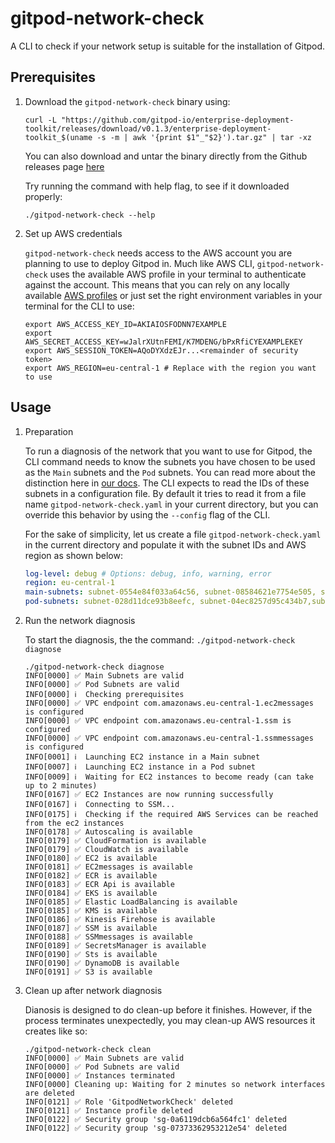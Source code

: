 # gitpod-network-check

A CLI to check if your network setup is suitable for the installation of Gitpod.

## Prerequisites

1. Download the `gitpod-network-check` binary using:
   ```
   curl -L "https://github.com/gitpod-io/enterprise-deployment-toolkit/releases/download/v0.1.3/enterprise-deployment-toolkit_$(uname -s -m | awk '{print $1"_"$2}').tar.gz" | tar -xz
   ```

   You can also download and untar the binary directly from the Github releases page [here](https://github.com/gitpod-io/enterprise-deployment-toolkit/releases/latest)

   Try running the command with help flag, to see if it downloaded properly:
   ```
   ./gitpod-network-check --help
   ```

2. Set up AWS credentials

   `gitpod-network-check` needs access to the AWS account you are planning to use to deploy Gitpod in. Much like AWS CLI, `gitpod-network-check` uses the available AWS profile in your terminal to authenticate against the account. This means that you can rely on any locally available [AWS profiles](https://docs.aws.amazon.com/cli/latest/userguide/cli-configure-files.html) or just set the right environment variables in your terminal for the CLI to use:
   ```
   export AWS_ACCESS_KEY_ID=AKIAIOSFODNN7EXAMPLE
   export AWS_SECRET_ACCESS_KEY=wJalrXUtnFEMI/K7MDENG/bPxRfiCYEXAMPLEKEY
   export AWS_SESSION_TOKEN=AQoDYXdzEJr...<remainder of security token>
   export AWS_REGION=eu-central-1 # Replace with the region you want to use
   ```

## Usage

1. Preparation

   To run a diagnosis of the network that you want to use for Gitpod, the CLI command needs to know the subnets you have chosen to be used as the `Main` subnets and the `Pod` subnets. You can read more about the distinction here in [our docs](https://www.gitpod.io/docs/enterprise/getting-started/networking#2-subnet-separation). The CLI expects to read the IDs of these subnets in a configuration file. By default it tries to read it from a file name `gitpod-network-check.yaml` in your current directory, but you can override this behavior by using the `--config` flag of the CLI.

   For the sake of simplicity, let us create a file `gitpod-network-check.yaml` in the current directory and populate it with the subnet IDs and AWS region as shown below:
   ```yaml
   log-level: debug # Options: debug, info, warning, error
   region: eu-central-1
   main-subnets: subnet-0554e84f033a64c56, subnet-08584621e7754e505, subnet-094c6fd68aea493b7
   pod-subnets: subnet-028d11dce93b8eefc, subnet-04ec8257d95c434b7,subnet-00a83550ce709f39c
   ```

2. Run the network diagnosis

   To start the diagnosis, the the command: `./gitpod-network-check diagnose`

   ```console
   ./gitpod-network-check diagnose
   INFO[0000] ✅ Main Subnets are valid
   INFO[0000] ✅ Pod Subnets are valid
   INFO[0000] ℹ️  Checking prerequisites
   INFO[0000] ✅ VPC endpoint com.amazonaws.eu-central-1.ec2messages is configured
   INFO[0000] ✅ VPC endpoint com.amazonaws.eu-central-1.ssm is configured
   INFO[0000] ✅ VPC endpoint com.amazonaws.eu-central-1.ssmmessages is configured
   INFO[0001] ℹ️  Launching EC2 instance in a Main subnet
   INFO[0007] ℹ️  Launching EC2 instance in a Pod subnet
   INFO[0009] ℹ️  Waiting for EC2 instances to become ready (can take up to 2 minutes)
   INFO[0167] ✅ EC2 Instances are now running successfully
   INFO[0167] ℹ️  Connecting to SSM...
   INFO[0175] ℹ️  Checking if the required AWS Services can be reached from the ec2 instances
   INFO[0178] ✅ Autoscaling is available
   INFO[0179] ✅ CloudFormation is available
   INFO[0179] ✅ CloudWatch is available
   INFO[0180] ✅ EC2 is available
   INFO[0181] ✅ EC2messages is available
   INFO[0182] ✅ ECR is available
   INFO[0183] ✅ ECR Api is available
   INFO[0184] ✅ EKS is available
   INFO[0185] ✅ Elastic LoadBalancing is available
   INFO[0185] ✅ KMS is available
   INFO[0186] ✅ Kinesis Firehose is available
   INFO[0187] ✅ SSM is available
   INFO[0188] ✅ SSMmessages is available
   INFO[0189] ✅ SecretsManager is available
   INFO[0190] ✅ Sts is available
   INFO[0190] ✅ DynamoDB is available
   INFO[0191] ✅ S3 is available
   ```

3. Clean up after network diagnosis

   Dianosis is designed to do clean-up before it finishes. However, if the process terminates unexpectedly, you may clean-up AWS resources it creates like so:

   ```console
   ./gitpod-network-check clean
   INFO[0000] ✅ Main Subnets are valid
   INFO[0000] ✅ Pod Subnets are valid
   INFO[0000] ✅ Instances terminated
   INFO[0000] Cleaning up: Waiting for 2 minutes so network interfaces are deleted
   INFO[0121] ✅ Role 'GitpodNetworkCheck' deleted
   INFO[0121] ✅ Instance profile deleted
   INFO[0122] ✅ Security group 'sg-0a6119dcb6a564fc1' deleted
   INFO[0122] ✅ Security group 'sg-07373362953212e54' deleted
   ```

